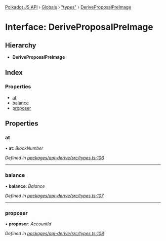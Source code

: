 [Polkadot JS API](../README.md) › [Globals](../globals.md) › ["types"](../modules/_types_.md) › [DeriveProposalPreImage](_types_.deriveproposalpreimage.md)

# Interface: DeriveProposalPreImage

## Hierarchy

* **DeriveProposalPreImage**

## Index

### Properties

* [at](_types_.deriveproposalpreimage.md#at)
* [balance](_types_.deriveproposalpreimage.md#balance)
* [proposer](_types_.deriveproposalpreimage.md#proposer)

## Properties

###  at

• **at**: *BlockNumber*

*Defined in [packages/api-derive/src/types.ts:106](https://github.com/polkadot-js/api/blob/ffa60d1cfa/packages/api-derive/src/types.ts#L106)*

___

###  balance

• **balance**: *Balance*

*Defined in [packages/api-derive/src/types.ts:107](https://github.com/polkadot-js/api/blob/ffa60d1cfa/packages/api-derive/src/types.ts#L107)*

___

###  proposer

• **proposer**: *AccountId*

*Defined in [packages/api-derive/src/types.ts:108](https://github.com/polkadot-js/api/blob/ffa60d1cfa/packages/api-derive/src/types.ts#L108)*
